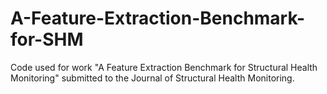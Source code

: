 # A-Feature-Extraction-Benchmark-for-SHM
Code used for work "A Feature Extraction Benchmark for Structural Health Monitoring" submitted to the Journal of Structural Health Monitoring.
